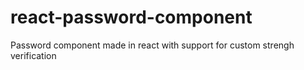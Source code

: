 # react-password-component
Password component made in react with support for custom strengh verification
